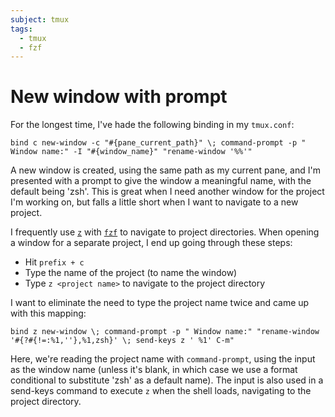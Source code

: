 ```yaml
---
subject: tmux
tags:
  - tmux
  - fzf
---
```


# New window with prompt

For the longest time, I've hade the following binding in my `tmux.conf`:

```tmux
bind c new-window -c "#{pane_current_path}" \; command-prompt -p " Window name:" -I "#{window_name}" "rename-window '%%'"
```

A new window is created, using the same path as my current pane, and I'm
presented with a prompt to give the window a meaningful name, with the default
being 'zsh'. This is great when I need another window for the project I'm
working on, but falls a little short when I want to navigate to a new project.

I frequently use [`z`][github-z] with [`fzf`][github-fzf] to navigate to
project directories. When opening a window for a separate project, I end up
going through these steps:

- Hit `prefix + c`
- Type the name of the project (to name the window)
- Type `z <project name>` to navigate to the project directory

I want to eliminate the need to type the project name twice and came up with
this mapping:

```tmux
bind z new-window \; command-prompt -p " Window name:" "rename-window '#{?#{!=:%1,''},%1,zsh}' \; send-keys z ' %1' C-m"
```

Here, we're reading the project name with `command-prompt`, using the input as
the window name (unless it's blank, in which case we use a format conditional
to substitute 'zsh' as a default name). The input is also used in a send-keys
command to execute `z` when the shell loads, navigating to the project
directory.

[github-z]: https://github.com/rupa/z
[github-fzf]: https://github.com/junegunn/fzf
